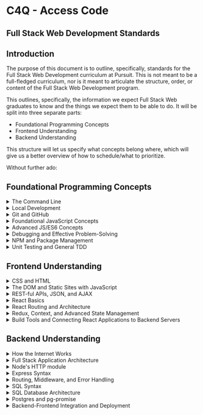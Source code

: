 # C4Q - Access Code
## Full Stack Web Development Standards

## Introduction

The purpose of this document is to outline, specifically, standards for the Full Stack Web Development curriculum at Pursuit. This is not meant to be a full-fledged curriculum, nor is it meant to articulate the structure, order, or content of the Full Stack Web Development program.

This outlines, specifically, the information we expect Full Stack Web graduates to know and the things we expect them to be able to do. It will be split into three separate parts:

* Foundational Programming Concepts
* Frontend Understanding
* Backend Understanding

This structure will let us specify what concepts belong where, which will give us a better overview of how to schedule/what to prioritize.

Without further ado:

## Foundational Programming Concepts

<details>
  <summary>The Command Line</summary>
  <p>We expect students to know all important terms and concepts related to the basic implementation and usage of the bash terminal, including:</p>
  <ul>
    <li>The difference between a CLI and a GUI</li>
    <li>Basic filesystem navigation and manipulation (at least: 'ls', 'cd', 'touch', 'mkdir', 'rm')</li>
    <li>System-level environment variables - what they are and how to manipulate them (more on this in the Node section)</li>
    <li>Basic bash commands (e.g. 'sudo', 'which') and shorthand (at least: '-v', '-u', '-a', '--help')</li>
  </ul>

  <p>Accordingly, we expect students to be able to:</p>
  <ul>
    <li>Navigate to any folder/file in the terminal when asked</li>
    <li>Create a file/folder anywhere they have permission to in their filesystem</li>
    <li>Install any software with command line support and be able to utilize it with documentation</li>
    <li>Discern what software they have installed globally, what version it is, and how to update/uninstall/reinstall as necessary</li>
  </ul>
</details>

<details>
  <summary>Local Development</summary>
  <p>We expect students to know how to set up and maintain their local development environments, including:</p>
  <ul>
    <li>Installing, configuring, updating, and using text editors, including themes, fonts, and linters</li>
    <li>Installing, configuring, updating, and using technologies important to the local implementation of full-stack web apps (for example, NPM, Express, Postgres, React, Postman, testing frameworks, deployment tools, mock data generators).</li>
  </ul>

  <p>Accordingly, we expect students to be able to:</p>
  <ul>
    <li>Independently set up and operate a development environment on a new computer</li>
    <li>Utilize tools to effectively debug/test full-stack web applications</li>
  </ul>
</details>

<details>
  <summary>Git and GitHub</summary>
  <p>We expect students to know all foundational Git commands, best practices, and terminology, including:</p>
  <ul>
    <li>Basic Git commands (at least: 'init', 'add', 'commit', 'diff', 'push', 'status', 'history', 'pull', 'log', 'branch', 'checkout', 'clone', 'remote')</li>
    <li>Basic Git/GitHub terminology and underlying concepts (at least: 'repository', 'clone', 'fork', 'branch', 'staged', 'commit', 'merge', 'merge conflict', '.git', '.gitignore', 'pull request')
    <li>Conceptual understanding of GitHub collaboration and best practices (at least: the difference between Git and GitHub, QA/feature branches versus master branch, the importance of readme files, the pull request/review/approval cycle, how to avoid merge conflicts)</li>
  </ul>

  <p>Accordingly, we expect students to be able to:</p>
  <ul>
    <li>Create GitHub accounts and link them to their Git installations in the command line</li>
    <li>Create, clone, and remove Git repositories anywhere they have permission to on their systems</li>
    <li>Add files and commit with descriptive messages to a remote repository</li>
    <li>See changes, commits, and commit history in the command line and revert to previous commits if necessary</li>
    <li>Pull updates from a remote repository</li>
    <li>Create, update, checkout, and push branches</li>
    <li>Submit, annotate, comment on, and approve pull requests on GitHub</li>
  </ul>
</details>

<details>
  <summary>Foundational JavaScript Concepts</summary>
  <p>We expect students to know all core JavaScript/programming concepts, including:</p>
  <ul>
    <li>Data Types (at least: integers, floats, booleans, strings, arrays, objects)</li>
    <li>Core Methods and Operators (including: string methods, array methods, arithmetic operators and Math methods, object methods)</li>
    <li>Variable definition and assignment</li>
    <li>Control Flow (including: if/else logic, switch/case logic, comparison operators, truthiness and falsiness)</li>
    <li>Functions and scope (including: definition vs. invocation, terminology - e.g. 'argument', etc - function and variable scoping, helper functions and the philosophy of conciseness)</li>
    <li>Basic loops (including: for and while loops)</li>
  </ul>
  <p>Accordingly, we expect students to be able to:</p>
  <ul>
    <li>Identify different data types accurately, as well as the truthy and falsey conditions for each data type</li>
    <li>Apply methods and other operations based on appropriate data type to produce desired outcomes</li>
    <li>Declare, utilize, and redefine variables</li>
    <li>Navigate intermediate to complex control flow structures to produce desired outcomes for particular inputs</li>
    <li>Define and utilize functions effectively to recycle functionalities across modules and keep code DRY</li>
    <li>Define and utilize variables/functions effectively within their scope</li>
    <li>Access individual elements within sets of information, either directly, by iteration, or using methods such as split and join</li>
  </ul>
</details>

<details>
  <summary>Advanced JS/ES6 Concepts</summary>
  <p>We expect students to understand all advanced JavaScript and ES6 concepts/methods, including:</p>
  <ul>
    <li>ES6 variable and function declaration</li>
    <li>Advanced array methods (at least: forEach, map, filter, reduce)</li>
    <li>Callback functions, Promises, and asynchronicity</li>
    <li>The fs module and other advanced built-in Node libraries</li>
    <li>Advanced object manipulation by way of iteration or direct access (e.g. dot notation)</li>
    <li>Date and time functionalities</li>
    <li>Basic regular expressions</li>
  </ul>
  <p>Accordingly, we expect students to be able to:</p>
  <ul>
    <li>Declare variables using const or let as necessary</li>
    <li>Utilize advanced enumerables appropriate to the need while iterating (e.g. using filter when they want to exclude particular items from an array)</li>
    <li>Utilize Promises and callback functions to control when functions/code blocks run</li>
    <li>Read from and write to text and JSON files</li>
    <li>Manipulate and extract information from deeply nested objects</li>
    <li>Utilize date and time to ascertain the current time and compare it to other dates/times</li>
    <li>Ascertain whether specific substrings are utilized in a document via regex</li>
  </ul>
</details>

<details>
  <summary>Debugging and Effective Problem-Solving</summary>
  <p>We expect students to be able to efficiently and independently utilize their resources to resolve gaps in understanding and bugs in their code. Students should be able to:</p>
  <ul>
    <li>Utilize online resources (e.g. the curriculum, Stack Overflow, MDN, Google) to ameliorate gaps in understanding and address bugs in code</li>
    <li>Utilize developer tools (e.g. Chrome's developer tools, Postman, online code formatters) to test functionalities in full stack web projects</li>
    <li>Know when, and how, to ask for help from their peers/instructor when they've exhausted their independent resources</li>
  </ul>
</details>

<details>
  <summary>NPM and Package Management</summary>
  <p>We expect students to know how to utilize and create modules and manage module imports via NPM. Their knowledge should include:</p>
  <ul>
    <li>File structuring and organization</li>
    <li>Creating modules, exporting, importing, and utilizing them appropriately</li>
    <li>NPM and package management via a package.json file</li>
    <li>Familiarity with documentation and module usage</li>
  </ul>
  <p>Accordingly, we expect students to be able to:</p>
  <ul>
    <li>Effectively organize, delegate, and group modules and files</li>
    <li>Utilize module.exports, export default, require, and import to make data and functions available across file structures</li>
    <li>Initialize a project with NPM, installing and saving relevant NPM modules</li>
    <li>Familiarize themselves with new NPM modules quickly using documentation and experimentation in projects</li>
  </ul>
</details>

<details>
  <summary>Unit Testing and General TDD</summary>
  <p>We expect students to understand the philosophy and practice behind testing, including:</p>
  <ul>
    <li>What Test Driven Development is and why it's important</li>
    <li>The difference between unit, integration, and end-to-end testing</li>
    <li>How to use testing frameworks to create unit tests for full-stack applications</li>
  </ul>
  <p>Accordingly, we expect students to be able to:</p>
  <ul>
    <li>Discuss the pros and cons of TDD in an interview environment effectively</li>
    <li>Utilize Jest to design and implement unit tests for projects, keeping in mind common inputs and edge cases</li>
  </ul>
</details>

## Frontend Understanding

<details>
  <summary>CSS and HTML</summary>
  <p>We expect students to master CSS and HTML, including:</p>
  <ul>
    <li>All common HTML element types</li>
    <li>HTML tagging, including CSS selectors</li>
    <li>HTML inputs, forms, and form behavior</li>
    <li>The CSS box model</li>
    <li>CSS styling and positioning, with a strong emphasis on Flexbox and Grids</li>
    <li>Relative widths, media queries, and responsive web design</li>
    <li>Semantic HTML and frontend accessibility</li>
  </ul>
  <p>Accordingly, we expect students to be able to:</p>
  <ul>
    <li>Precisely clone an existing website (e.g. nytimes.com)</li>
    <li>Implement a design based on mockups/specifications</li>
    <li>Create their own wireframes and implement a design in-browser</li>
    <li>Design and implement responsive sites utilizing relative widths, media queries, and other responsive web design techniques</li>
  </ul>
</details>

<details>
  <summary>The DOM and Static Sites with JavaScript</summary>
  <p>We expect students to know how to combine "vanilla" JavaScript with HTML/CSS via the use of the Document Object Model. Students should know about:</p>
  <ul>
    <li>The conceptual underpinnings of the DOM, including the notion of a tree with nodes and what that represents</li>
    <li>Methods to access and manipulate DOM nodes and their corresponding HTML elements</li>
    <li>The HTML script tag, synchronicity, and the usage of JavaScript on static HTML pages</li>
  </ul>
  <p>Accordingly, students should be able to:</p>
  <ul>
    <li>Create static sites combining HTML, CSS, and JavaScript</li>
    <li>Manipulate content and styling on the page by utilizing DOM Events and Event Listeners</li>
  </ul>
</details>

<details>
  <summary>REST-ful APIs, JSON, and AJAX</summary>
  <p>Students should have deep knowledge of and familiarity with REST-ful APIs, including:</p>
  <ul>
    <li>HTTP and the request-response cycle</li>
    <li>GET, POST, PATCH, and DELETE requests and the difference between them</li>
    <li>Utilizing various libraries/services to make AJAX requests to APIs (including fetch, axios, XMLHttpRequest)</li>
    <li>API routing, wildcards, and formatting appropriate requests</li>
    <li>Navigating new API documentation to discern how an API might be useful in a project</li>
    <li>Handling, parsing, and representing data received in JSON format</li>
  </ul>
  <p>Accordingly, students should be able to:</p>
  <ul>
    <li>Query an API in Postman or the browser to get a desired response</li>
    <li>Build a frontend application that queries remote APIs to render information to the user</li>
    <li>Utilize CRUD requests to create, update, or delete information from an API, if possible/desirable</li>
  </ul>
</details>

<details>
  <summary>React Basics</summary>
  <p>Students should be proficient with the basics of React, including:</p>
  <ul>
    <li>The concept of a 'single-page application', how React interacts with the DOM, and what's done behind the scenes to render React components in HTML/CSS</li>
    <li>JSX and component syntax</li>
    <li>Lifecycle methods (including componentDidMount, componentWillMount, componentWillReceiveProps) and the component lifecycle more generally (what runs when)</li>
    <li>State, updating state via setState, and passing state via props to child components</li>
  </ul>
  <p>Accordingly, students should be able to:</p>
  <ul>
    <li>Set up React applications, from scratch and utilizing build tools like create-react-app</li>
    <li>Render visible HTML inside a react-dom connected element</li>
    <li>Change/update rendered content based on user input, successful AJAX requests, or other triggers</li>
    <li>Set an initial state and update it based on information received from the user or other third-party sources</li>
    <li>Utilize information in state to accomplish tasks for the user, such as fetching from an API or processing and rendering state data in useful ways</li>
    <li>Store a single state and corresponding methods in a parent component and pass down content via props</li>
  </ul>
</details>

<details>
  <summary>React Routing and Architecture</summary>
  <p>Students are expected to be proficient in advanced React routing, including:</p>
  <ul>
    <li>React-router setup in a React project</li>
    <li>The usage of path versus exact path</li>
    <li>Nested routing through multiple components in a React project</li>
    <li>Planning and implementing a sensible structure for a frontend project's routing</li>
  </ul>
  <p>Accordingly, students should be able to:</p>
  <ul>
    <li>Describe the difference between frontend and backend routing</li>
    <li>Set up a project using react-router that compiles and renders components to users</li>
    <li>Use routing to render desired components on a page for specific URL extensions</li>
    <li>Explain the logic behind their component structure, routing and route naming, and links between routes</li>
  </ul>
</details>

<details>
  <summary>Redux, Context, and Advanced State Management</summary>
  <p>Students are expected to be capable of using Redux, Context, or other state management tools to centralize and manage their state. This includes understanding:</p>
  <ul>
    <li>The problem of 'prop drilling' in a stateful vanilla React application</li>
    <li>The concept and appeal of a 'single source of truth'</li>
    <li>The concept of a centralized, immutable state, updated only via actions</li>
    <li>How to utilize, separate, and recombine reducers to centralize actions and parts of state</li>
    <li>How to discern, based on the scope of a project, whether Redux, Context, or vanilla React is most appropriate</li>
  </ul>
  <p>Accordingly, students should be able to:</p>
  <ul>
    <li>Describe and utilize Redux, including action creators, reducers, containers, and stores</li>
    <li>Describe the appeal of Context and utilize it to create centralized state on small to medium-sized projects</li>
    <li>Create React apps using routing, centralized state management, and responsive design to seamlessly integrate and standardize the frontend experience</li>
  </ul>
</details>

<details>
  <summary>Build Tools and Connecting React Applications to Backend Servers</summary>
  <p>We expect students to know the fundamentals of transpiling and bundling React applications, including:</p>
  <ul>
    <li>What bundling tools like Webpack do and why they are important</li>
    <li>What Babel does and how to configure it for a production application</li>
    <li>When to use automated build tools, such as create-react-app, and what their purpose is</li>
    <li>How to utilize build tools while deploying a frontend application</li>
  </ul>
  <p>Accordingly, students should be able to:</p>
  <ul>
    <li>Create and configure a React project, either from scratch or via the usage of create-react-app</li>
    <li>Deploy a React project utilizing platforms like Netlify and Heroku</li>
  </ul>
</details>

## Backend Understanding

<details>
  <summary>How the Internet Works</summary>
  <p>We expect students to have a fulsome understanding of the physical and conceptual structure of the Internet, including:</p>
  <ul>
    <li>An awareness of physical infrastructure, including servers and cables</li>
    <li>DNS routing</li>
    <li>Servers, HTTP, and the request-response cycle</li>
    <li>HTTP error codes</li>
  </ul>
  <p>Accordingly, students should be able to:</p>
  <ul>
    <li>Explain, in detail, what happens when you type 'www.google.com' into a browser and press enter</li>
    <li>Understand and handle various errors based on specific error codes</li>
  </ul>
</details>

<details>
  <summary>Full Stack Application Architecture</summary>
  <p>We expect students to understand how to set up and structure a full-stack application. This includes an understanding of:</p>
  <ul>
    <li></li>
  </ul>
</details>

<details>
  <summary>Node's HTTP module</summary>
</details>

<details>
  <summary>Express Syntax</summary>
</details>

<details>
  <summary>Routing, Middleware, and Error Handling</summary>
</details>

<details>
  <summary>SQL Syntax</summary>
</details>

<details>
  <summary>SQL Database Architecture</summary>
</details>

<details>
  <summary>Postgres and pg-promise</summary>
</details>

<details>
  <summary>Backend-Frontend Integration and Deployment</summary>
</details>
